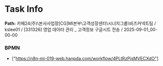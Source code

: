 # Task Info

**Path:** 카페24(주)\본사사업장\[CG]MI본부\고객성장센터\시너지그룹\비즈커넥트팀 / kslee01 / [331326] 영업 데이터 관리 _ 고객정보 구글시트 전송 / 2025-09-01_00-00-00

### BPMN
- ["https://n8n-mi-019-web.hanpda.com/workflow/4PLtRzPjsMVECXdO"]

